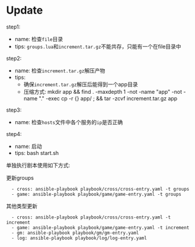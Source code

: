 # Update

step1:
- name: 检查`file`目录
- tips: `groups.lua`和`increment.tar.gz`不能共存，只能有一个在file目录中

step2:
- name: 检查`increment.tar.gz`解压产物
- tips:
  - 确保`increment.tar.gz`解压后能得到一个app目录
  - 压缩方式: mkdir app && find . -maxdepth 1 -not -name "app" -not -name "." -exec cp -r {} app/ \; && tar -zcvf increment.tar.gz app

step3:
- name: 检查`hosts`文件中各个服务的`ip`是否正确

step4:
- name: 启动
- tips: bash start.sh


单独执行剧本使用如下方式:

更新groups
```shell
  - cross: ansible-playbook playbook/cross/cross-entry.yaml -t groups
  - game: ansible-playbook playbook/game/game-entry.yaml -t groups
```

其他类型更新
```shell
  - cross: ansible-playbook playbook/cross/cross-entry.yaml -t increment
  - game: ansible-playbook playbook/game/game-entry.yaml -t increment
  - gm: ansible-playbook playbook/gm/gm-entry.yaml
  - log: ansible-playbook playbook/log/log-entry.yaml
```